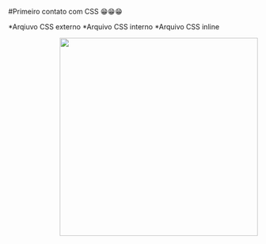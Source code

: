 #Primeiro contato com CSS 😁😁😁

*Arqiuvo CSS externo
*Arquivo CSS interno
*Arquivo CSS inline 



<img align="right" height="400" src="https://i.pinimg.com/originals/47/12/89/471289cde2490c80f60d5e85bcdfb6da.gif" />

